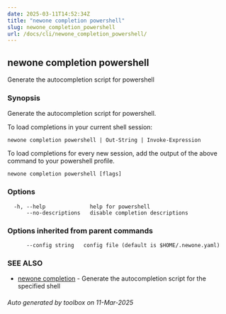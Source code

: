 ```yaml
---
date: 2025-03-11T14:52:34Z
title: "newone completion powershell"
slug: newone_completion_powershell
url: /docs/cli/newone_completion_powershell/
---
```

## newone completion powershell

Generate the autocompletion script for powershell

### Synopsis

Generate the autocompletion script for powershell.

To load completions in your current shell session:

	newone completion powershell | Out-String | Invoke-Expression

To load completions for every new session, add the output of the above command
to your powershell profile.


```
newone completion powershell [flags]
```

### Options

```
  -h, --help              help for powershell
      --no-descriptions   disable completion descriptions
```

### Options inherited from parent commands

```
      --config string   config file (default is $HOME/.newone.yaml)
```

### SEE ALSO

* [newone completion](/newone/docs/cli/newone_completion/)	 - Generate the autocompletion script for the specified shell

###### Auto generated by toolbox on 11-Mar-2025
